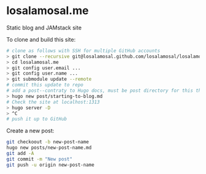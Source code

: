 # losalamosal.me
Static blog and JAMstack site

To clone and build this site:

```sh
# clone as follows with SSH for multiple GitHub accounts
> git clone --recursive git@losalamosal.github.com/losalamosal/losalamosal.me.git
> cd losalamosal.me
> git config user.email ...
> git config user.name ...
> git submodule update --remote
# commit this update to repo
# add a post--contraty to Hugo docs, must be post directory for this theme
> hugo new post/starting-to-blog.md
# Check the site at localhost:1313
> hugo server -D
> ^C
# push it up to GitHub
```

Create a new post:
```bash
git checkoout -b new-post-name
hugo new posts/new-post-name.md
git add -A
git commit -m "New post"
git push -u origin new-post-name
```
